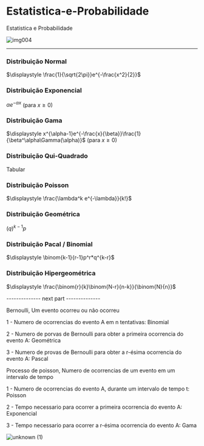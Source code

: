 # Estatistica-e-Probabilidade
Estatistica e Probabilidade

![img004](https://user-images.githubusercontent.com/15125899/171237329-cab81840-bbc6-4d70-ba15-42f41d8d2bb1.png)

-------------------

### Distribuição Normal

$\displaystyle \frac{1}{\sqrt{2\pi}}e^{-\frac{x^2}{2}}$

### Distribuição Exponencial

$\displaystyle \alpha e^{-\alpha x}$ (para $x \geq 0$)

### Distribuição Gama

$\displaystyle x^{\alpha-1}e^{-\frac{x}{\beta}}\frac{1}{\beta^\alpha\Gamma(\alpha)}$ (para $x \geq 0$)

### Distribuição Qui-Quadrado

Tabular

### Distribuição Poisson

$\displaystyle \frac{\lambda^k e^{-\lambda}}{k!}$

### Distribuição Geométrica

$\displaystyle (q)^{k-1}p$

### Distribuição Pacal / Binomial

$\displaystyle \binom{k-1}{r-1}p^r*q^{k-r}$

### Distribuição Hipergeométrica

$\displaystyle \frac{\binom{r}{k}\binom{N-r}{n-k}}{\binom{N}{n}}$

-------------- next part --------------

Bernoulli, Um evento ocorreu ou não ocorreu

1 - Numero de ocorrencias do evento A em n tentativas: Binomial

2 - Numero de porvas de Bernoulli para obter a primeira ocorrencia do evento A: Geométrica

3 - Numero de provas de Bernoulli para obter a r-ésima ocorrencia do evento A: Pascal

Processo de poisson, Numero de ocorrencias de um evento em um intervalo de tempo

1 - Numero de ocorrencias do evento A, durante um intervalo de tempo t: Poisson

2 - Tempo necessario para ocorrer a primeira ocorrencia do evento A: Exponencial

3 - Tempo necessario para ocorrer a r-ésima ocorrencia do evento A: Gama

![unknown (1)](https://user-images.githubusercontent.com/15125899/171236840-a17e89f7-3928-4d50-9220-44b5b57bb5b4.png)

